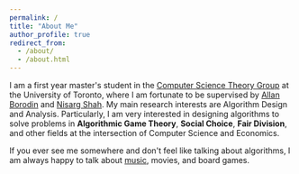 ```yaml
---
permalink: /
title: "About Me"
author_profile: true
redirect_from: 
  - /about/
  - /about.html
---
```


I am a first year master's student in the [Computer Science Theory Group](https://www.cs.toronto.edu/theory/index.html) at the University of Toronto, where I am fortunate to be supervised by [Allan Borodin](https://www.cs.toronto.edu/~bor/) and [Nisarg Shah](https://www.cs.toronto.edu/~nisarg/index.html). My main research interests are Algorithm Design and Analysis. Particularly, I am very interested in designing algorithms to solve problems in **Algorithmic Game Theory**, **Social Choice**, **Fair Division**, and other fields at the intersection of Computer Science and Economics.

If you ever see me somewhere and don't feel like talking about algorithms, I am always happy to talk about [music](https://open.spotify.com/playlist/7IS1CorZLYmoB0pbNiGtej?si=f2e33124ca3148d3), movies, and board games.
